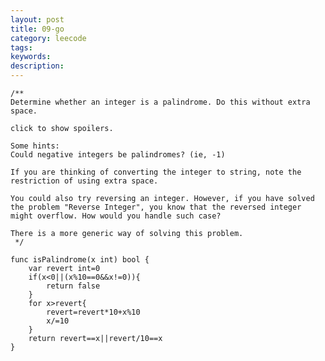 ```yaml
---
layout: post
title: 09-go
category: leecode
tags: 
keywords: 
description: 
---
```



    /**
    Determine whether an integer is a palindrome. Do this without extra space.
    
    click to show spoilers.
    
    Some hints:
    Could negative integers be palindromes? (ie, -1)
    
    If you are thinking of converting the integer to string, note the restriction of using extra space.
    
    You could also try reversing an integer. However, if you have solved the problem "Reverse Integer", you know that the reversed integer might overflow. How would you handle such case?
    
    There is a more generic way of solving this problem.
     */
    
    func isPalindrome(x int) bool {
    	var revert int=0
    	if(x<0||(x%10==0&&x!=0)){
    		return false
    	}
    	for x>revert{
    		revert=revert*10+x%10
    		x/=10
    	}
    	return revert==x||revert/10==x
    }